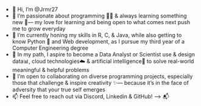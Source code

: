 - 👋 Hi, I’m @Jrmr27
- 👀 I’m passionate about programming 👩‍💻 & always learning something new 🚀— my love for learning and being open to what comes next push me to grow everyday
- 🌱 I’m currently honing my skills in R, C, & Java, while also getting to know Python 🐍 and Web development, as I pursue my third year of a Computer Engineering degree
- 🌟 In my path, I aspire to become a Data Analyst or Scientist use & design data📊, cloud technologies☁️ & artificial intelligence🤖 to solve real-world meaningful & helpful problems
- 💞️ I’m open to collaborating on diverse programming projects, especially those that challenge & inspire creativity ✨— because it’s in the face of adversity that your true self emerges
- 📫 Feel free to reach out via Discord, Linkedin & GitHub! --> 📬 

<!---
Jrmr27/Jrmr27 is a ✨ special ✨ repository because its `README.md` (this file) appears on your GitHub profile.
You can click the Preview link to take a look at your changes.
--->
